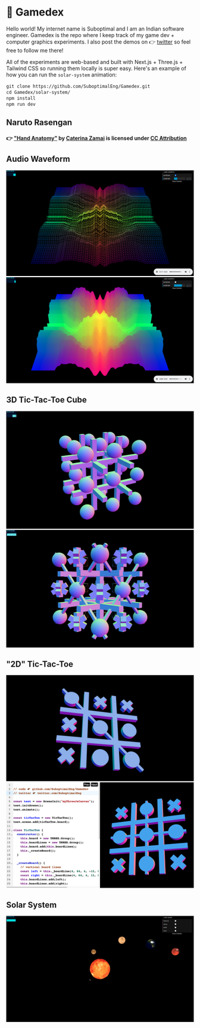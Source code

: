 # 👾 Gamedex

Hello world! My internet name is Suboptimal and I am an Indian software engineer. Gamedex is the repo where I keep track of my game dev + computer graphics experiments. I also post the demos on 👉 [twitter](https://www.twitter.com/SuboptimalEng) so feel free to follow me there!

All of the experiments are web-based and built with Next.js + Three.js + Tailwind CSS so running them locally is super easy. Here's an example of how you can run the `solar-system` animation:

```
git clone https://github.com/SuboptimalEng/Gamedex.git
cd Gamedex/solar-system/
npm install
npm run dev
```

## Naruto Rasengan

#### 👉 ["Hand Anatomy"](https://sketchfab.com/3d-models/hand-anatomy-ada8498be9754e9f90b2eecc1b4ef8c5) by [Caterina Zamai](https://www.artstation.com/zaccate) is licensed under [CC Attribution](https://creativecommons.org/licenses/by/4.0/)

## Audio Waveform

<img src="/_demos/audio-waveform-1.png">
<img src="/_demos/audio-waveform-2.png">

## 3D Tic-Tac-Toe Cube

<img src="/_demos/tic-tac-toe-3d-1.png">
<img src="/_demos/tic-tac-toe-3d-2.png">

## "2D" Tic-Tac-Toe

<img src="/_demos/tic-tac-toe-2d-1.png">
<img src="/_demos/tic-tac-toe-2d-2.png">

## Solar System

<img src="/_demos/solar-system.png">
